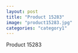 ```yaml
---
layout: post
title: "Product 15283"
image: "product15283.jpg"
categories: "category1"
---
```

Product 15283
